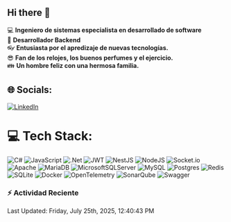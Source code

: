 ## Hi there 👋

:computer: **Ingeniero de sistemas especialista en desarrollado de software**  
:pencil: **Desarrollador Backend**  
:eyeglasses: **Entusiasta por el apredizaje de nuevas tecnologías.**  
:sunglasses: **Fan de los relojes, los buenos perfumes y el ejercicio.**  
:family: **Un hombre feliz con una hermosa familia.**

## 🌐 Socials:

[![LinkedIn](https://img.shields.io/badge/LinkedIn-%230077B5.svg?logo=linkedin&logoColor=white)](https://linkedin.com/in/jose-olmes-torres)

# 💻 Tech Stack:

![C#](https://img.shields.io/badge/c%23-%23239120.svg?style=for-the-badge&logo=csharp&logoColor=white) ![JavaScript](https://img.shields.io/badge/javascript-%23323330.svg?style=for-the-badge&logo=javascript&logoColor=%23F7DF1E) ![.Net](https://img.shields.io/badge/.NET-5C2D91?style=for-the-badge&logo=.net&logoColor=white) ![JWT](https://img.shields.io/badge/JWT-black?style=for-the-badge&logo=JSON%20web%20tokens) ![NestJS](https://img.shields.io/badge/nestjs-%23E0234E.svg?style=for-the-badge&logo=nestjs&logoColor=white) ![NodeJS](https://img.shields.io/badge/node.js-6DA55F?style=for-the-badge&logo=node.js&logoColor=white) ![Socket.io](https://img.shields.io/badge/Socket.io-black?style=for-the-badge&logo=socket.io&badgeColor=010101) ![Apache](https://img.shields.io/badge/apache-%23D42029.svg?style=for-the-badge&logo=apache&logoColor=white) ![MariaDB](https://img.shields.io/badge/MariaDB-003545?style=for-the-badge&logo=mariadb&logoColor=white) ![MicrosoftSQLServer](https://img.shields.io/badge/Microsoft%20SQL%20Server-CC2927?style=for-the-badge&logo=microsoft%20sql%20server&logoColor=white) ![MySQL](https://img.shields.io/badge/mysql-4479A1.svg?style=for-the-badge&logo=mysql&logoColor=white) ![Postgres](https://img.shields.io/badge/postgres-%23316192.svg?style=for-the-badge&logo=postgresql&logoColor=white) ![Redis](https://img.shields.io/badge/redis-%23DD0031.svg?style=for-the-badge&logo=redis&logoColor=white) ![SQLite](https://img.shields.io/badge/sqlite-%2307405e.svg?style=for-the-badge&logo=sqlite&logoColor=white) ![Docker](https://img.shields.io/badge/docker-%230db7ed.svg?style=for-the-badge&logo=docker&logoColor=white) ![OpenTelemetry](https://img.shields.io/badge/OpenTelemetry-FFFFFF?&style=for-the-badge&logo=opentelemetry&logoColor=black) ![SonarQube](https://img.shields.io/badge/SonarQube-black?style=for-the-badge&logo=sonarqube&logoColor=4E9BCD) ![Swagger](https://img.shields.io/badge/-Swagger-%23Clojure?style=for-the-badge&logo=swagger&logoColor=white)

### :zap: Actividad Reciente
<!--RECENT_ACTIVITY:start-->
<!--RECENT_ACTIVITY:end-->
<!--RECENT_ACTIVITY:last_update-->
Last Updated: Friday, July 25th, 2025, 12:40:43 PM
<!--RECENT_ACTIVITY:last_update_end-->
